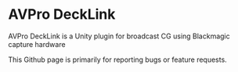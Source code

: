 # AVPro DeckLink
AVPro DeckLink is a Unity plugin for broadcast CG using Blackmagic capture hardware

This Github page is primarily for reporting bugs or feature requests.
